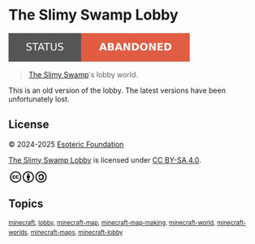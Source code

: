 # The Slimy Swamp Lobby

[![Project status: abandoned](./assets/images/badges/status.svg)](./)

> [The Slimy Swamp](https://github.com/TheSlimySwamp)'s lobby world.

This is an old version of the lobby. The latest versions have been unfortunately lost.

## License

<p xmlns:cc="http://creativecommons.org/ns#" xmlns:dct="http://purl.org/dc/terms/">
  &copy; 2024-2025 <a rel="cc:attributionURL dct:creator" property="cc:attributionName" href="https://esoteric.foundation">Esoteric Foundation</a>

  <a property="dct:title" rel="cc:attributionURL" href="/">The Slimy Swamp Lobby</a> is licensed under <a href="./LICENSE" target="_blank" rel="license noopener noreferrer" style="display: inline-block">CC BY-SA 4.0</a>.

  <a href="https://creativecommons.org/"><img style="height: 22px !important; margin-left: 3px; vertical-align: middle" src="./assets/images/icons/cc/cc.svg" alt="Creative Commons logo" /></a><a href="https://creativecommons.org/licenses/by-sa/4.0/"><img style="height: 22px !important; margin-left: 3px; vertical-align: middle" src="./assets/images/icons/cc/by.svg" alt="Creative Commons Attribution icon" /><img style="height: 22px !important; margin-left: 3px; vertical-align: middle" src="./assets/images/icons/cc/sa.svg" alt="Creative Commons ShareAlike icon" /></a>
</p>

## Topics

<sup>[minecraft](https://github.com/topics/minecraft), [lobby](https://github.com/topics/lobby), [minecraft-map](https://github.com/topics/minecraft-map), [minecraft-map-making](https://github.com/topics/minecraft-map-making), [minecraft-world](https://github.com/topics/minecraft-world), [minecraft-worlds](https://github.com/topics/minecraft-worlds), [minecraft-maps](https://github.com/topics/minecraft-maps), [minecraft-lobby](https://github.com/topics/minecraft-lobby)</sup>
